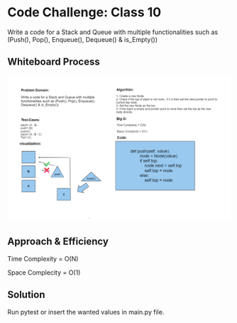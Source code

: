 # Code Challenge: Class 10
Write a code for a Stack and Queue with multiple functionalities such as (Push(), Pop(), Enqueue(), Dequeue() & is_Empty())
## Whiteboard Process
![Alt text](Stack&Queue.png)
## Approach & Efficiency
Time Complexity = O(N)

Space Complecity = O(1) 

## Solution
Run pytest or insert the wanted values in main.py file.
